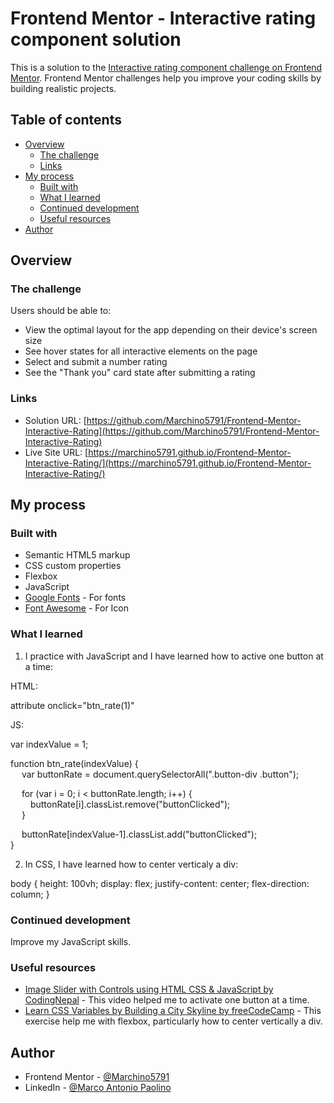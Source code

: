 # Frontend Mentor - Interactive rating component solution

This is a solution to the [Interactive rating component challenge on Frontend Mentor](https://www.frontendmentor.io/challenges/interactive-rating-component-koxpeBUmI). Frontend Mentor challenges help you improve your coding skills by building realistic projects. 

## Table of contents

- [Overview](#overview)
  - [The challenge](#the-challenge)
  - [Links](#links)
- [My process](#my-process)
  - [Built with](#built-with)
  - [What I learned](#what-i-learned)
  - [Continued development](#continued-development)
  - [Useful resources](#useful-resources)
- [Author](#author)

## Overview

### The challenge

Users should be able to:

- View the optimal layout for the app depending on their device's screen size
- See hover states for all interactive elements on the page
- Select and submit a number rating
- See the "Thank you" card state after submitting a rating

### Links

- Solution URL: [https://github.com/Marchino5791/Frontend-Mentor-Interactive-Rating](https://github.com/Marchino5791/Frontend-Mentor-Interactive-Rating)
- Live Site URL: [https://marchino5791.github.io/Frontend-Mentor-Interactive-Rating/](https://marchino5791.github.io/Frontend-Mentor-Interactive-Rating/)

## My process

### Built with

- Semantic HTML5 markup
- CSS custom properties
- Flexbox
- JavaScript
- [Google Fonts](https://fonts.google.com/) - For fonts
- [Font Awesome](https://fontawesome.com/) - For Icon

### What I learned

1) I practice with JavaScript and I have learned how to active one button at a time:

HTML: 

attribute onclick="btn_rate(1)"

JS: <br />

var indexValue = 1; <br />

function btn_rate(indexValue) { <br />
&emsp;  var buttonRate = document.querySelectorAll(".button-div .button"); <br />

&emsp;  for (var i = 0; i < buttonRate.length; i++) { <br />
&emsp;&emsp;      buttonRate[i].classList.remove("buttonClicked"); <br />
&emsp;  } <br />

&emsp;  buttonRate[indexValue-1].classList.add("buttonClicked"); <br />
} <br />

2) In CSS, I have learned how to center verticaly a div:

body {
  height: 100vh;
  display: flex;
  justify-content: center;
  flex-direction: column;
}

### Continued development

Improve my JavaScript skills.

### Useful resources

- [Image Slider with Controls using HTML CSS & JavaScript by CodingNepal](https://www.youtube.com/watch?v=LC9LkDXkn6k) - This video helped me to activate one button at a time.
- [Learn CSS Variables by Building a City Skyline by freeCodeCamp](https://www.freecodecamp.org/learn/2022/responsive-web-design/learn-css-variables-by-building-a-city-skyline/step-1) - This exercise help me with flexbox, particularly how to center vertically a div.

## Author

- Frontend Mentor - [@Marchino5791](https://www.frontendmentor.io/profile/Marchino5791)
- LinkedIn - [@Marco Antonio Paolino](https://www.linkedin.com/in/marco-paolino/)
